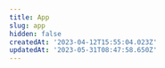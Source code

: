 ```yaml
---
title: App
slug: app
hidden: false
createdAt: '2023-04-12T15:55:04.023Z'
updatedAt: '2023-05-31T08:47:58.650Z'
---
```

